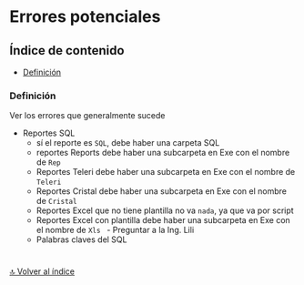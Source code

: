 # Errores potenciales

## Índice de contenido

*   [Definición](#definición)

### **Definición**
Ver los errores que generalmente sucede

* Reportes SQL
  * sí el reporte es `SQL`, debe haber una carpeta SQL
  * reportes Reports debe haber una subcarpeta en Exe con el nombre de `Rep`
  * Reportes Teleri debe haber una subcarpeta en Exe con el nombre de `Teleri`
  * Reportes Cristal debe haber una subcarpeta en Exe con el nombre de `Cristal`
  * Reportes Excel que no tiene plantilla no va `nada`, ya que va por script
  * Reportes Excel con plantilla debe haber una subcarpeta en Exe con el nombre de `Xls ` - Preguntar a la Ing. Lili
  * Palabras claves del SQL
    


#
[🔝 Volver al índice](#índice-de-contenido)
#
